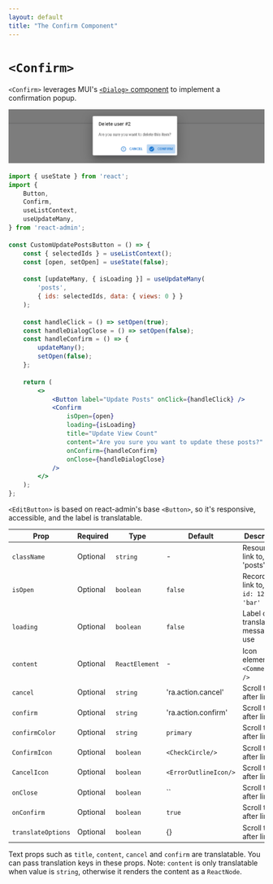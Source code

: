 ```yaml
---
layout: default
title: "The Confirm Component"
---
```


# `<Confirm>`

`<Confirm>` leverages MUI's [`<Dialog>` component](https://mui.com/components/dialogs) to implement a confirmation popup.


![Confirm dialog](./img/confirm-dialog.png)

```jsx
import { useState } from 'react';
import {
    Button,
    Confirm,
    useListContext,
    useUpdateMany,
} from 'react-admin';

const CustomUpdatePostsButton = () => {
    const { selectedIds } = useListContext();
    const [open, setOpen] = useState(false);

    const [updateMany, { isLoading }] = useUpdateMany(
        'posts',
        { ids: selectedIds, data: { views: 0 } }
    );

    const handleClick = () => setOpen(true);
    const handleDialogClose = () => setOpen(false);
    const handleConfirm = () => {
        updateMany();
        setOpen(false);
    };

    return (
        <>
            <Button label="Update Posts" onClick={handleClick} />
            <Confirm
                isOpen={open}
                loading={isLoading}
                title="Update View Count"
                content="Are you sure you want to update these posts?"
                onConfirm={handleConfirm}
                onClose={handleDialogClose}
            />
        </>
    );
};
```

`<EditButton>` is based on react-admin's base `<Button>`, so it's responsive, accessible, and the label is translatable.

| Prop               | Required | Type           | Default               | Description                                      |
|--------------------|----------|----------------|-----------------------|--------------------------------------------------|
| `className`        | Optional | `string`       | -                     | Resource to link to, e.g. 'posts'                |
| `isOpen`           | Optional | `boolean`      | `false`               | Record to link to, e.g. `{ id: 12, foo: 'bar' }` |
| `loading`          | Optional | `boolean`      | `false`               | Label or translation message to use              |
| `content`          | Optional | `ReactElement` | -                     | Icon element, e.g. `<CommentIcon />`             |
| `cancel`           | Optional | `string`       | 'ra.action.cancel'    | Scroll to top after link                         |
| `confirm`          | Optional | `string`       | 'ra.action.confirm'   | Scroll to top after link                         |
| `confirmColor`     | Optional | `string`       | `primary`             | Scroll to top after link                         |
| `ConfirmIcon`      | Optional | `boolean`      | `<CheckCircle/>`      | Scroll to top after link                         |
| `CancelIcon`       | Optional | `boolean`      | `<ErrorOutlineIcon/>` | Scroll to top after link                         |
| `onClose`          | Optional | `boolean`      | ``                    | Scroll to top after link                         |
| `onConfirm`        | Optional | `boolean`      | `true`                | Scroll to top after link                         |
| `translateOptions` | Optional | `boolean`      | {}                    | Scroll to top after link                         |

Text props such as `title`, `content`, `cancel` and `confirm` are translatable. You can pass translation keys in these props. Note: `content` is only translatable when value is `string`, otherwise it renders the content as a `ReactNode`.
